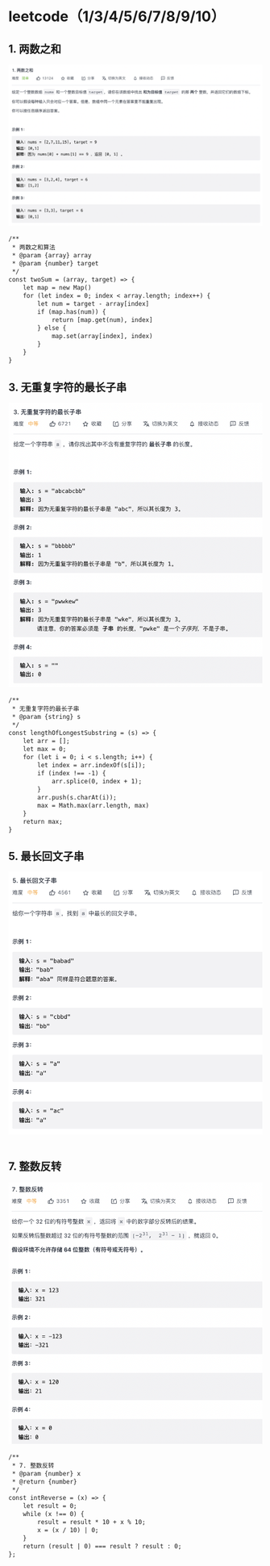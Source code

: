 # leetcode（1/3/4/5/6/7/8/9/10）

## 1. 两数之和
![](../pic/twoSum.png)
```
/**
 * 两数之和算法
 * @param {array} array 
 * @param {number} target 
 */
const twoSum = (array, target) => {
    let map = new Map()
    for (let index = 0; index < array.length; index++) {
        let num = target - array[index]
        if (map.has(num)) {
            return [map.get(num), index]
        } else {
            map.set(array[index], index)
        }
    }
}
```

## 3. 无重复字符的最长子串
![](../pic/lengthOfLongestSubstring.png)
```
/**
 * 无重复字符的最长子串
 * @param {string} s
 */
const lengthOfLongestSubstring = (s) => {
    let arr = [];
    let max = 0;
    for (let i = 0; i < s.length; i++) {
        let index = arr.indexOf(s[i]);
        if (index !== -1) {
            arr.splice(0, index + 1);
        }
        arr.push(s.charAt(i));
        max = Math.max(arr.length, max)
    }
    return max;
}
```

## 5. 最长回文子串
![](../pic/longestPalindrome.png)
```

```

## 7. 整数反转
![](../pic/intReverse.png)
```
/**
 * 7. 整数反转
 * @param {number} x
 * @return {number}
 */
const intReverse = (x) => {
    let result = 0;
    while (x !== 0) {
        result = result * 10 + x % 10;
        x = (x / 10) | 0;
    }
    return (result | 0) === result ? result : 0;
};
```
